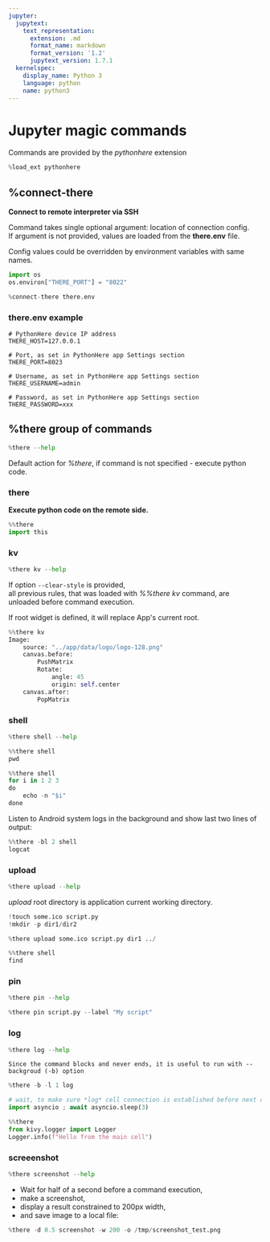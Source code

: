 ```yaml
---
jupyter:
  jupytext:
    text_representation:
      extension: .md
      format_name: markdown
      format_version: '1.2'
      jupytext_version: 1.7.1
  kernelspec:
    display_name: Python 3
    language: python
    name: python3
---
```


# Jupyter magic commands

Commands are provided by the *pythonhere* extension

```python
%load_ext pythonhere
```

## %connect-there
**Connect to remote interpreter via SSH**

Command takes single optional argument: location of connection config.<br>
If argument is not provided, values are loaded from the **there.env** file.

Config values could be overridden by environment variables with same names.

```python
import os
os.environ["THERE_PORT"] = "8022"
```

```python
%connect-there there.env
```

### there.env example
```
# PythonHere device IP address
THERE_HOST=127.0.0.1

# Port, as set in PythonHere app Settings section
THERE_PORT=8023

# Username, as set in PythonHere app Settings section
THERE_USERNAME=admin

# Password, as set in PythonHere app Settings section
THERE_PASSWORD=xxx
```


## %there group of commands

```python
%there --help
```

Default action for *%there*, if command is not specified - execute python code.


### there
**Execute python code on the remote side.**<br>

```python
%%there 
import this
```

### kv

```python
%there kv --help
```

If option `--clear-style` is provided,<br> all previous rules, that was loaded with *%%there kv* command,
are unloaded before command execution.

If root widget is defined, it will replace App's current root.



```python
%%there kv
Image:
    source: "../app/data/logo/logo-128.png"
    canvas.before:
        PushMatrix
        Rotate:
            angle: 45
            origin: self.center
    canvas.after:
        PopMatrix
```

### shell

```python
%there shell --help
```

```python
%%there shell
pwd
```

```python
%%there shell
for i in 1 2 3
do
    echo -n "$i"
done
```

<!-- #region hideCode=false -->
Listen to Android system logs in the background and show last two lines of output:
<!-- #endregion -->

```python
%%there -bl 2 shell
logcat
```

### upload

```python
%there upload --help
```

*upload* root directory is application current working directory.

```python
!touch some.ico script.py
!mkdir -p dir1/dir2
```

```python
%there upload some.ico script.py dir1 ../
```

```python
%%there shell
find
```


### pin

```python
%there pin --help
```

```python
%there pin script.py --label "My script"
```

### log

```python
%there log --help
```

```{note}
Since the command blocks and never ends, it is useful to run with --backgroud (-b) option
```

```python
%there -b -l 1 log
```

```python
# wait, to make sure *log* cell connection is established before next cell is executed
import asyncio ; await asyncio.sleep(3)
```

```python
%%there
from kivy.logger import Logger
Logger.info(f"Hello from the main cell")
```

### screeenshot

```python
%there screenshot --help
```

* Wait for half of a second before a command execution,<br>
* make a screenshot,
* display a result constrained to 200px width,
* and save image to a local file:

```python
%there -d 0.5 screenshot -w 200 -o /tmp/screenshot_test.png
```
